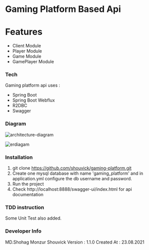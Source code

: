 # Gaming Platform Based Api

# Features
  - Client Module
  - Player Module
  - Game Module
  - GamePlayer Module

### Tech

Gaming platform  api uses :

* Spring Boot
* Spring Boot Webflux
* R2DBC
* Swagger

### Diagram
![architecture-diagram](https://user-images.githubusercontent.com/21361177/130467501-24eacdc2-7a2b-4d2e-ae4a-60a7d49c8630.PNG)

![erdiagam](https://user-images.githubusercontent.com/21361177/130424593-541a71e5-dc5e-4ebc-b4e9-92d23694c220.PNG)




### Installation

1. git clone https://github.com/shouvick/gaming-platform.git
2. Create one mysql database with name 'gaming_platform' and in application.yml configure the db username and password. 
3. Run the project 
4. Check http://localhost:8888/swagger-ui/index.html for api documentation


### TDD instruction
Some Unit Test also added.

### Developer Info
MD.Shohag Monzur Shouvick
Version : 1.1.0
Created At : 23.08.2021
